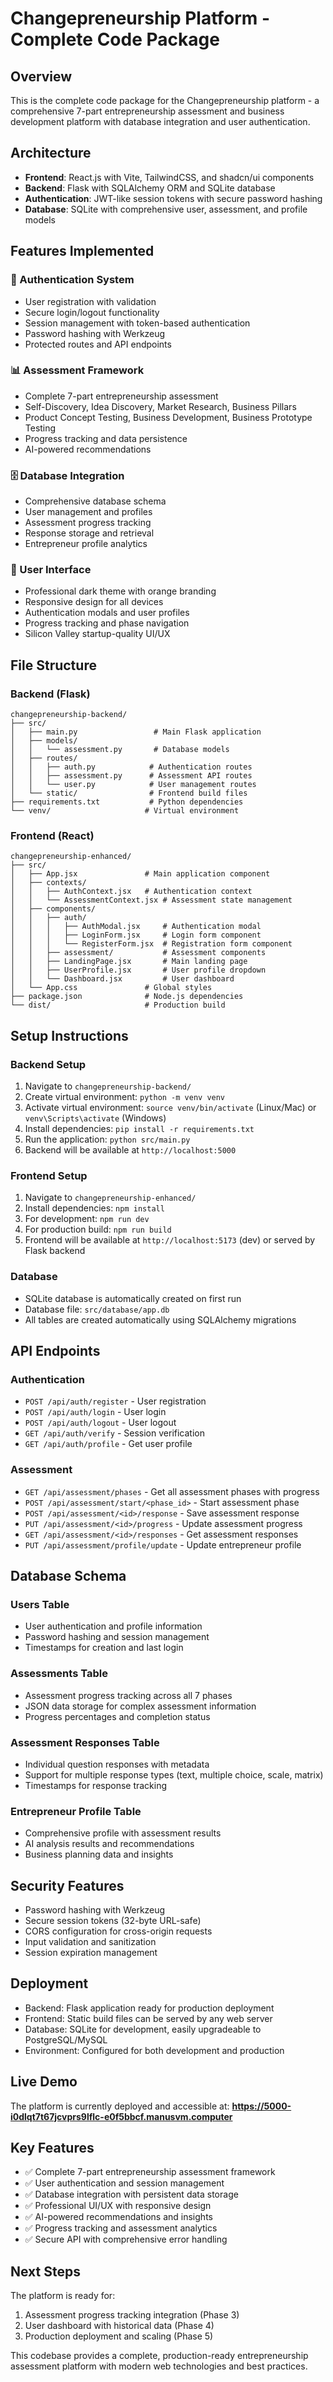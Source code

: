# Changepreneurship Platform - Complete Code Package

## Overview
This is the complete code package for the Changepreneurship platform - a comprehensive 7-part entrepreneurship assessment and business development platform with database integration and user authentication.

## Architecture
- **Frontend**: React.js with Vite, TailwindCSS, and shadcn/ui components
- **Backend**: Flask with SQLAlchemy ORM and SQLite database
- **Authentication**: JWT-like session tokens with secure password hashing
- **Database**: SQLite with comprehensive user, assessment, and profile models

## Features Implemented

### 🔐 Authentication System
- User registration with validation
- Secure login/logout functionality
- Session management with token-based authentication
- Password hashing with Werkzeug
- Protected routes and API endpoints

### 📊 Assessment Framework
- Complete 7-part entrepreneurship assessment
- Self-Discovery, Idea Discovery, Market Research, Business Pillars
- Product Concept Testing, Business Development, Business Prototype Testing
- Progress tracking and data persistence
- AI-powered recommendations

### 🗄️ Database Integration
- Comprehensive database schema
- User management and profiles
- Assessment progress tracking
- Response storage and retrieval
- Entrepreneur profile analytics

### 🎨 User Interface
- Professional dark theme with orange branding
- Responsive design for all devices
- Authentication modals and user profiles
- Progress tracking and phase navigation
- Silicon Valley startup-quality UI/UX

## File Structure

### Backend (Flask)
```
changepreneurship-backend/
├── src/
│   ├── main.py                 # Main Flask application
│   ├── models/
│   │   └── assessment.py       # Database models
│   ├── routes/
│   │   ├── auth.py            # Authentication routes
│   │   ├── assessment.py      # Assessment API routes
│   │   └── user.py            # User management routes
│   └── static/                # Frontend build files
├── requirements.txt           # Python dependencies
└── venv/                     # Virtual environment
```

### Frontend (React)
```
changepreneurship-enhanced/
├── src/
│   ├── App.jsx               # Main application component
│   ├── contexts/
│   │   ├── AuthContext.jsx   # Authentication context
│   │   └── AssessmentContext.jsx # Assessment state management
│   ├── components/
│   │   ├── auth/
│   │   │   ├── AuthModal.jsx     # Authentication modal
│   │   │   ├── LoginForm.jsx     # Login form component
│   │   │   └── RegisterForm.jsx  # Registration form component
│   │   ├── assessment/           # Assessment components
│   │   ├── LandingPage.jsx       # Main landing page
│   │   ├── UserProfile.jsx       # User profile dropdown
│   │   └── Dashboard.jsx         # User dashboard
│   └── App.css               # Global styles
├── package.json              # Node.js dependencies
└── dist/                     # Production build
```

## Setup Instructions

### Backend Setup
1. Navigate to `changepreneurship-backend/`
2. Create virtual environment: `python -m venv venv`
3. Activate virtual environment: `source venv/bin/activate` (Linux/Mac) or `venv\Scripts\activate` (Windows)
4. Install dependencies: `pip install -r requirements.txt`
5. Run the application: `python src/main.py`
6. Backend will be available at `http://localhost:5000`

### Frontend Setup
1. Navigate to `changepreneurship-enhanced/`
2. Install dependencies: `npm install`
3. For development: `npm run dev`
4. For production build: `npm run build`
5. Frontend will be available at `http://localhost:5173` (dev) or served by Flask backend

### Database
- SQLite database is automatically created on first run
- Database file: `src/database/app.db`
- All tables are created automatically using SQLAlchemy migrations

## API Endpoints

### Authentication
- `POST /api/auth/register` - User registration
- `POST /api/auth/login` - User login
- `POST /api/auth/logout` - User logout
- `GET /api/auth/verify` - Session verification
- `GET /api/auth/profile` - Get user profile

### Assessment
- `GET /api/assessment/phases` - Get all assessment phases with progress
- `POST /api/assessment/start/<phase_id>` - Start assessment phase
- `POST /api/assessment/<id>/response` - Save assessment response
- `PUT /api/assessment/<id>/progress` - Update assessment progress
- `GET /api/assessment/<id>/responses` - Get assessment responses
- `PUT /api/assessment/profile/update` - Update entrepreneur profile

## Database Schema

### Users Table
- User authentication and profile information
- Password hashing and session management
- Timestamps for creation and last login

### Assessments Table
- Assessment progress tracking across all 7 phases
- JSON data storage for complex assessment information
- Progress percentages and completion status

### Assessment Responses Table
- Individual question responses with metadata
- Support for multiple response types (text, multiple choice, scale, matrix)
- Timestamps for response tracking

### Entrepreneur Profile Table
- Comprehensive profile with assessment results
- AI analysis results and recommendations
- Business planning data and insights

## Security Features
- Password hashing with Werkzeug
- Secure session tokens (32-byte URL-safe)
- CORS configuration for cross-origin requests
- Input validation and sanitization
- Session expiration management

## Deployment
- Backend: Flask application ready for production deployment
- Frontend: Static build files can be served by any web server
- Database: SQLite for development, easily upgradeable to PostgreSQL/MySQL
- Environment: Configured for both development and production

## Live Demo
The platform is currently deployed and accessible at:
**https://5000-i0dlqt7t67jcvprs9lflc-e0f5bbcf.manusvm.computer**

## Key Features
- ✅ Complete 7-part entrepreneurship assessment framework
- ✅ User authentication and session management
- ✅ Database integration with persistent data storage
- ✅ Professional UI/UX with responsive design
- ✅ AI-powered recommendations and insights
- ✅ Progress tracking and assessment analytics
- ✅ Secure API with comprehensive error handling

## Next Steps
The platform is ready for:
1. Assessment progress tracking integration (Phase 3)
2. User dashboard with historical data (Phase 4)
3. Production deployment and scaling (Phase 5)

This codebase provides a complete, production-ready entrepreneurship assessment platform with modern web technologies and best practices.

